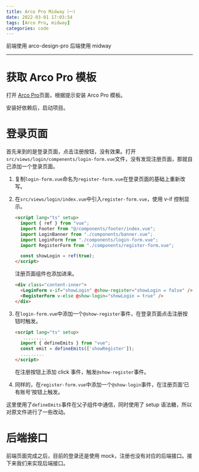 ```yaml
---
title: Arco Pro Midway（一）
date: 2022-03-01 17:03:54
tags: [Arco Pro, midway]
categories: code
---
```


前端使用 arco-design-pro 后端使用 midway

---

# 获取 Arco Pro 模板

打开 [Arco Pro](https://arco.design/vue/docs/pro/start)页面，根据提示安装 Arco Pro 模板。

安装好依赖后，启动项目。

# 登录页面

首先来到的是登录页面，点击注册按钮，没有效果。打开`src/views/login/compenents/login-form.vue`文件，没有发现注册页面，那就自己添加一个登录页面。

1. 复制`login-form.vue`命名为`register-form.vue`在登录页面的基础上重新改写。

2. 在`src/views/login/index.vue`中引入`register-form.vue`，使用 v-if 控制显示。

   ```html
   <script lang="ts" setup>
     import { ref } from "vue";
     import Footer from "@/components/footer/index.vue";
     import LoginBanner from "./components/banner.vue";
     import LoginForm from "./components/login-form.vue";
     import RegisterForm from "./components/register-form.vue";

     const showLogin = ref(true);
   </script>
   ```

   注册页面组件也添加进来。

   ```html
   <div class="content-inner">
     <LoginForm v-if="showLogin" @show-register="showLogin = false" />
     <RegisterForm v-else @show-login="showLogin = true" />
   </div>
   ```

3. 在`login-form.vue`中添加一个`@show-register`事件，在登录页面点击注册按钮时触发。

   ```html
   <script lang="ts" setup>
      .........
     import { defineEmits } from "vue";
     const emit = defineEmits(['showRegister']);
     .........
   </script>
   ```

   在注册按钮上添加 click 事件，触发`@show-register`事件。

4. 同样的，在`register-form.vue`中添加一个`@show-login`事件，在注册页面‘已有账号’按钮上触发。

这里使用了`defineEmits`事件在父子组件中通信，同时使用了 setup 语法糖，所以对原文件进行了一些改动。

# 后端接口

前端页面完成之后，目前的登录还是使用 mock，注册也没有对应的后端接口。接下来我们来实现后端接口。
